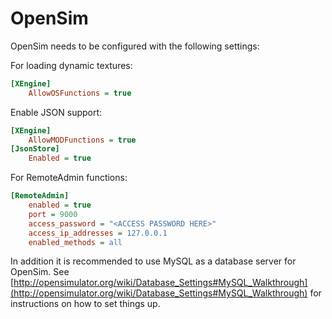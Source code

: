# OpenSim

OpenSim needs to be configured with the following settings:

For loading dynamic textures:
```ini
[XEngine]
    AllowOSFunctions = true
```

Enable JSON support:

```ini
[XEngine]
    AllowMODFunctions = true
[JsonStore]
    Enabled = true
```

For RemoteAdmin functions:

```ini
[RemoteAdmin]
    enabled = true
    port = 9000
    access_password = "<ACCESS PASSWORD HERE>"
    access_ip_addresses = 127.0.0.1
    enabled_methods = all
```

In addition it is recommended to use MySQL as a database server for OpenSim. See [http://opensimulator.org/wiki/Database_Settings#MySQL_Walkthrough](http://opensimulator.org/wiki/Database_Settings#MySQL_Walkthrough) for instructions
on how to set things up.
